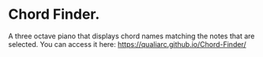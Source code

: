 # Chord Finder.
A three octave piano that displays chord names matching the notes that are selected.
You can access it here: https://qualiarc.github.io/Chord-Finder/
